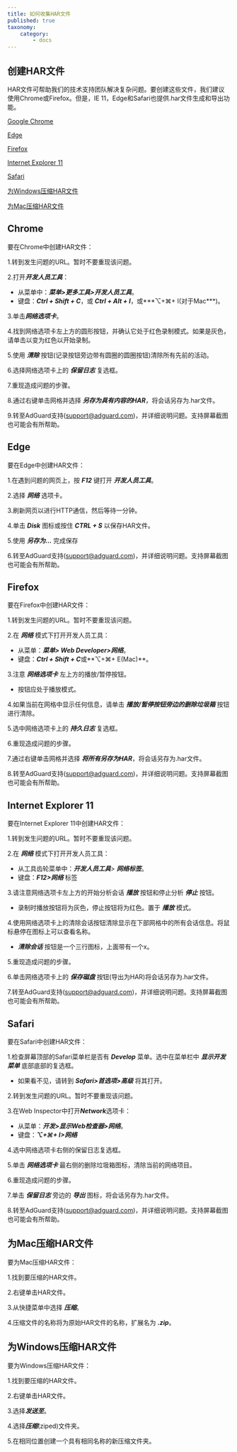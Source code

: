 ```yaml
---
title: 如何收集HAR文件
published: true
taxonomy:
    category:
        - docs
---
```


## 创建HAR文件

HAR文件可帮助我们的技术支持团队解决复杂问题。要创建这些文件，我们建议使用Chrome或Firefox。但是，IE 11，Edge和Safari也提供.har文件生成和导出功能。

[Google Chrome](＃chrome)

[Edge](＃edge)

[Firefox](＃firefox)

[Internet Explorer 11](＃ie11)

[Safari](＃safari)

[为Windows压缩HAR文件](＃harwindows)

[为Mac压缩HAR文件](＃harmac)

## <a id="chrome"></a> Chrome

要在Chrome中创建HAR文件：

1.转到发生问题的URL。暂时不要重现该问题。

2.打开***开发人员工具***：

- 从菜单中：***菜单>更多工具>开发人员工具***。
- 键盘：***Ctrl + Shift + C***，或 ***Ctrl + Alt + I***，或***⌥+⌘+ I(对于Mac***)。

3.单击***网络选项卡***。

4.找到网络选项卡左上方的圆形按钮，并确认它处于红色录制模式。如果是灰色，请单击以变为红色以开始录制。

5.使用 ***清除*** 按钮(记录按钮旁边带有圆圈的圆圈按钮)清除所有先前的活动。

6.选择网络选项卡上的 ***保留日志*** 复选框。

7.重现造成问题的步骤。

8.通过右键单击网格并选择 ***另存为具有内容的HAR***，将会话另存为.har文件。

9.转至AdGuard支持(support@adguard.com)，并详细说明问题。支持屏幕截图也可能会有所帮助。


## <a id="edge"></a>Edge

要在Edge中创建HAR文件：

1.在遇到问题的网页上，按 ***F12*** 键打开 ***开发人员工具***。

2.选择 ***网络*** 选项卡。

3.刷新网页以进行HTTP通信，然后等待一分钟。

4.单击 ***Disk*** 图标或按住 ***CTRL + S*** 以保存HAR文件。

5.使用 ***另存为…*** 完成保存

6.转至AdGuard支持(support@adguard.com)，并详细说明问题。支持屏幕截图也可能会有所帮助。

## <a id="firefox"></a> Firefox

要在Firefox中创建HAR文件：

1.转到发生问题的URL。暂时不要重现该问题。

2.在 ***网络*** 模式下打开开发人员工具：
- 从菜单：***菜单> Web Developer>网络***。
- 键盘：***Ctrl + Shift + C***或**⌥+⌘+ E(Mac)**。

3.注意 ***网络选项卡*** 左上方的播放/暂停按钮。
- 按钮应处于播放模式。

4.如果当前在网格中显示任何信息，请单击 ***播放/暂停按钮旁边的删除垃圾箱*** 按钮进行清除。

5.选中网络选项卡上的 ***持久日志*** 复选框。

6.重现造成问题的步骤。

7.通过右键单击网格并选择 ***将所有另存为HAR***，将会话另存为.har文件。

8.转至AdGuard支持(support@adguard.com)，并详细说明问题。支持屏幕截图也可能会有所帮助。

## <a id="ie11"></a> Internet Explorer 11

要在Internet Explorer 11中创建HAR文件：

1.转到发生问题的URL。暂时不要重现该问题。

2.在 ***网络*** 模式下打开开发人员工具：
- 从工具齿轮菜单中：***开发人员工具***> ***网络标签***。
- 键盘：***F12>网络*** 标签

3.请注意网络选项卡左上方的开始分析会话 ***播放*** 按钮和停止分析 ***停止*** 按钮。
- 录制时播放按钮将为灰色，停止按钮将为红色。置于 ***播放*** 模式。

4.使用网络选项卡上的清除会话按钮清除显示在下部网格中的所有会话信息。将鼠标悬停在图标上可以查看名称。
- ***清除会话*** 按钮是一个三行图标，上面带有一个x。

5.重现造成问题的步骤。

6.单击网络选项卡上的 ***保存磁盘*** 按钮(导出为HAR)将会话另存为.har文件。

7.转至AdGuard支持(support@adguard.com)，并详细说明问题。支持屏幕截图也可能会有所帮助。

## <a id="safari"></a> Safari

要在Safari中创建HAR文件：

1.检查屏幕顶部的Safari菜单栏是否有 ***Develop*** 菜单。选中在菜单栏中 ***显示开发菜单*** 底部底部的复选框。
- 如果看不见，请转到 ***Safari>首选项>高级*** 将其打开。

2.转到发生问题的URL。暂时不要重现该问题。

3.在Web Inspector中打开***Network***选项卡：
- 从菜单：***开发>显示Web检查器>网络***。
- 键盘：***⌥+⌘+ I>网络***

4.选中网络选项卡右侧的保留日志复选框。

5.单击 ***网络选项卡*** 最右侧的删除垃圾箱图标，清除当前的网络项目。

6.重现造成问题的步骤。

7.单击 ***保留日志*** 旁边的 ***导出*** 图标，将会话另存为.har文件。

8.转至AdGuard支持(support@adguard.com)，并详细说明问题。支持屏幕截图也可能会有所帮助。


## <a id="harmac"></a>为Mac压缩HAR文件

要为Mac压缩HAR文件：

1.找到要压缩的HAR文件。

2.右键单击HAR文件。

3.从快捷菜单中选择 ***压缩***。

4.压缩文件的名称将为原始HAR文件的名称，扩展名为 ***.zip***。

## <a id="harwindows"></a>为Windows压缩HAR文件

要为Windows压缩HAR文件：

1.找到要压缩的HAR文件。

2.右键单击HAR文件。

3.选择***发送至***。

4.选择***压缩***(ziped)文件夹。

5.在相同位置创建一个具有相同名称的新压缩文件夹。

